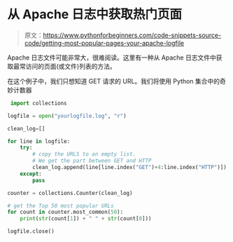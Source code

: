 # 从 Apache 日志中获取热门页面

> 原文：<https://www.pythonforbeginners.com/code-snippets-source-code/getting-most-popular-pages-your-apache-logfile>

Apache 日志文件可能非常大，很难阅读。这里有一种从 Apache 日志文件中获取最常访问的页面(或文件)列表的方法。

在这个例子中，我们只想知道 GET 请求的 URL。我们将使用 Python 集合中的奇妙计数器

```py
 import collections

logfile = open("yourlogfile.log", "r")

clean_log=[]

for line in logfile:
    try:
        # copy the URLS to an empty list.
        # We get the part between GET and HTTP
        clean_log.append(line[line.index("GET")+4:line.index("HTTP")])
    except:
        pass

counter = collections.Counter(clean_log)

# get the Top 50 most popular URLs
for count in counter.most_common(50):
    print(str(count[1]) + "	" + str(count[0]))

logfile.close() 
```